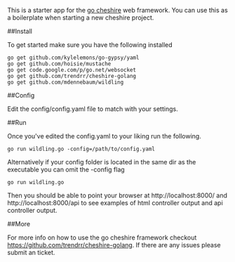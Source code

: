 This is a starter app for the [go cheshire](https://github.com/trendrr/cheshire-golang) web framework. You can use this as a boilerplate when starting a new cheshire project. 

##Install

To get started make sure you have the following installed

```
go get github.com/kylelemons/go-gypsy/yaml
go get github.com/hoisie/mustache
go get code.google.com/p/go.net/websocket
go get github.com/trendrr/cheshire-golang
go get github.com/mdennebaum/wildling
```

##Config

Edit the config/config.yaml file to match with your settings.

##Run

Once you've edited the config.yaml to your liking run the following. 

```
go run wildling.go -config=/path/to/config.yaml
```

Alternatively if your config folder is located in the same dir as the executable you can omit the -config flag

```
go run wildling.go
```

Then you should be able to point your browser at http://localhost:8000/ and http://localhost:8000/api to see examples of html controller output and api controller output. 

##More

For more info on how to use the go cheshire framework checkout https://github.com/trendrr/cheshire-golang. If there are any issues please submit an ticket. 


